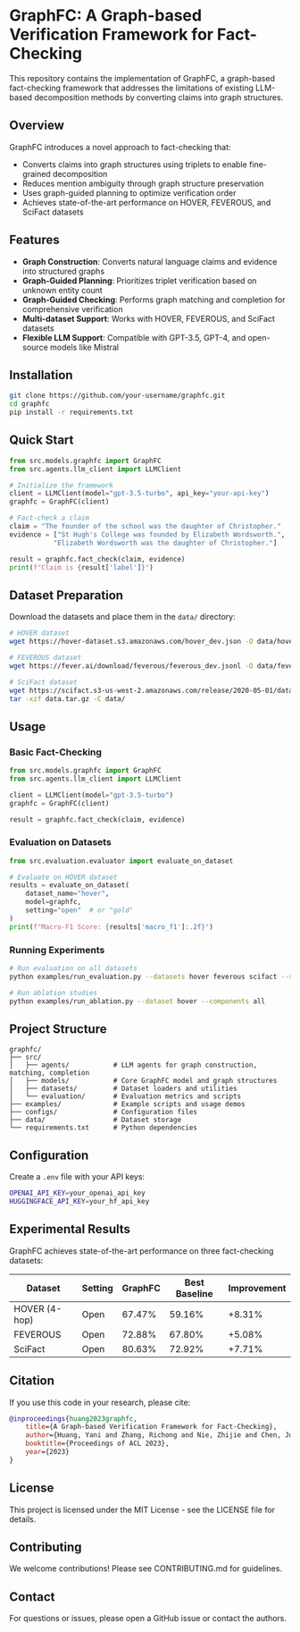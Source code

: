 # GraphFC: A Graph-based Verification Framework for Fact-Checking

This repository contains the implementation of GraphFC, a graph-based fact-checking framework that addresses the limitations of existing LLM-based decomposition methods by converting claims into graph structures.

## Overview

GraphFC introduces a novel approach to fact-checking that:
- Converts claims into graph structures using triplets to enable fine-grained decomposition
- Reduces mention ambiguity through graph structure preservation  
- Uses graph-guided planning to optimize verification order
- Achieves state-of-the-art performance on HOVER, FEVEROUS, and SciFact datasets

## Features

- **Graph Construction**: Converts natural language claims and evidence into structured graphs
- **Graph-Guided Planning**: Prioritizes triplet verification based on unknown entity count
- **Graph-Guided Checking**: Performs graph matching and completion for comprehensive verification
- **Multi-dataset Support**: Works with HOVER, FEVEROUS, and SciFact datasets
- **Flexible LLM Support**: Compatible with GPT-3.5, GPT-4, and open-source models like Mistral

## Installation

```bash
git clone https://github.com/your-username/graphfc.git
cd graphfc
pip install -r requirements.txt
```

## Quick Start

```python
from src.models.graphfc import GraphFC
from src.agents.llm_client import LLMClient

# Initialize the framework
client = LLMClient(model="gpt-3.5-turbo", api_key="your-api-key")
graphfc = GraphFC(client)

# Fact-check a claim
claim = "The founder of the school was the daughter of Christopher."
evidence = ["St Hugh's College was founded by Elizabeth Wordsworth.", 
           "Elizabeth Wordsworth was the daughter of Christopher."]

result = graphfc.fact_check(claim, evidence)
print(f"Claim is {result['label']}")
```

## Dataset Preparation

Download the datasets and place them in the `data/` directory:

```bash
# HOVER dataset
wget https://hover-dataset.s3.amazonaws.com/hover_dev.json -O data/hover_dev.json

# FEVEROUS dataset 
wget https://fever.ai/download/feverous/feverous_dev.jsonl -O data/feverous_dev.jsonl

# SciFact dataset
wget https://scifact.s3-us-west-2.amazonaws.com/release/2020-05-01/data.tar.gz
tar -xzf data.tar.gz -C data/
```

## Usage

### Basic Fact-Checking

```python
from src.models.graphfc import GraphFC
from src.agents.llm_client import LLMClient

client = LLMClient(model="gpt-3.5-turbo")
graphfc = GraphFC(client)

result = graphfc.fact_check(claim, evidence)
```

### Evaluation on Datasets

```python
from src.evaluation.evaluator import evaluate_on_dataset

# Evaluate on HOVER dataset
results = evaluate_on_dataset(
    dataset_name="hover",
    model=graphfc,
    setting="open"  # or "gold"
)
print(f"Macro-F1 Score: {results['macro_f1']:.2f}")
```

### Running Experiments

```bash
# Run evaluation on all datasets
python examples/run_evaluation.py --datasets hover feverous scifact --setting open

# Run ablation studies
python examples/run_ablation.py --dataset hover --components all
```

## Project Structure

```
graphfc/
├── src/
│   ├── agents/           # LLM agents for graph construction, matching, completion
│   ├── models/           # Core GraphFC model and graph structures
│   ├── datasets/         # Dataset loaders and utilities
│   └── evaluation/       # Evaluation metrics and scripts
├── examples/             # Example scripts and usage demos
├── configs/              # Configuration files
├── data/                 # Dataset storage
└── requirements.txt      # Python dependencies
```

## Configuration

Create a `.env` file with your API keys:

```bash
OPENAI_API_KEY=your_openai_api_key
HUGGINGFACE_API_KEY=your_hf_api_key
```

## Experimental Results

GraphFC achieves state-of-the-art performance on three fact-checking datasets:

| Dataset | Setting | GraphFC | Best Baseline | Improvement |
|---------|---------|---------|---------------|-------------|
| HOVER (4-hop) | Open | 67.47% | 59.16% | +8.31% |
| FEVEROUS | Open | 72.88% | 67.80% | +5.08% |
| SciFact | Open | 80.63% | 72.92% | +7.71% |

## Citation

If you use this code in your research, please cite:

```bibtex
@inproceedings{huang2023graphfc,
    title={A Graph-based Verification Framework for Fact-Checking},
    author={Huang, Yani and Zhang, Richong and Nie, Zhijie and Chen, Junfan and Zhang, Xuefeng},
    booktitle={Proceedings of ACL 2023},
    year={2023}
}
```

## License

This project is licensed under the MIT License - see the LICENSE file for details.

## Contributing

We welcome contributions! Please see CONTRIBUTING.md for guidelines.

## Contact

For questions or issues, please open a GitHub issue or contact the authors.